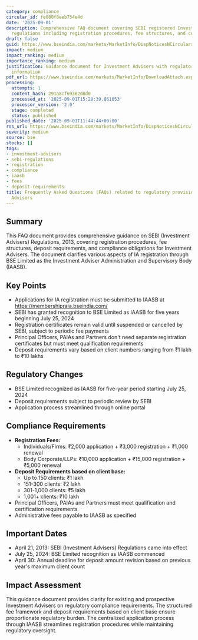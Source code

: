 ```yaml
---
category: compliance
circular_id: fe080f8eeb754e4d
date: '2025-09-01'
description: Comprehensive FAQ document covering SEBI registered Investment Advisers
  regulations including registration procedures, fee structures, and compliance requirements.
draft: false
guid: https://www.bseindia.com/markets/MarketInfo/DispNoticesNCirculars.aspx?Noticeid={C791B497-5A01-458B-9413-76545D18AFA4}&noticeno=20250901-19&dt=09/01/2025&icount=19&totcount=47&flag=0
impact: medium
impact_ranking: medium
importance_ranking: medium
justification: Guidance document for Investment Advisers with regulatory compliance
  information
pdf_url: https://www.bseindia.com/markets/MarketInfo/DownloadAttach.aspx?id=20250901-19&attachedId=057b4f98-c451-4c4f-8897-2bd0457e1c06
processing:
  attempts: 1
  content_hash: 291a8cf69362d8d0
  processed_at: '2025-09-01T15:28:39.861053'
  processor_version: '2.0'
  stage: completed
  status: published
published_date: '2025-09-01T11:44:44+00:00'
rss_url: https://www.bseindia.com/markets/MarketInfo/DispNoticesNCirculars.aspx?Noticeid={C791B497-5A01-458B-9413-76545D18AFA4}&noticeno=20250901-19&dt=09/01/2025&icount=19&totcount=47&flag=0
severity: medium
source: bse
stocks: []
tags:
- investment-advisers
- sebi-regulations
- registration
- compliance
- iaasb
- fees
- deposit-requirements
title: Frequently Asked Questions (FAQs) related to regulatory provisions for Investment
  Advisers
---
```


## Summary

This FAQ document provides comprehensive guidance on SEBI (Investment Advisers) Regulations, 2013, covering registration procedures, fee structures, deposit requirements, and compliance obligations for Investment Advisers. The document clarifies various aspects of IA registration through BSE Limited as the Investment Adviser Administration and Supervisory Body (IAASB).

## Key Points

- Applications for IA registration must be submitted to IAASB at https://membershipraia.bseindia.com/
- SEBI has granted recognition to BSE Limited as IAASB for five years beginning July 25, 2024
- Registration certificates remain valid until suspended or cancelled by SEBI, subject to periodic fee payments
- Principal Officers, PAIAs and Partners don't need separate registration certificates but must meet qualification requirements
- Deposit requirements vary based on client numbers ranging from ₹1 lakh to ₹10 lakhs

## Regulatory Changes

- BSE Limited recognized as IAASB for five-year period starting July 25, 2024
- Deposit requirements subject to periodic review by SEBI
- Application process streamlined through online portal

## Compliance Requirements

- **Registration Fees:**
  - Individuals/Firms: ₹2,000 application + ₹3,000 registration + ₹1,000 renewal
  - Body Corporate/LLPs: ₹10,000 application + ₹15,000 registration + ₹5,000 renewal
- **Deposit Requirements based on client base:**
  - Up to 150 clients: ₹1 lakh
  - 151-300 clients: ₹2 lakh  
  - 301-1,000 clients: ₹5 lakh
  - 1,001+ clients: ₹10 lakh
- Principal Officers, PAIAs and Partners must meet qualification and certification requirements
- Administrative fees payable to IAASB as specified

## Important Dates

- April 21, 2013: SEBI (Investment Advisers) Regulations came into effect
- July 25, 2024: BSE Limited recognition as IAASB commenced
- April 30: Annual deadline for deposit amount revision based on previous year's maximum client count

## Impact Assessment

This guidance document provides clarity for existing and prospective Investment Advisers on regulatory compliance requirements. The structured fee framework and deposit requirements based on client base ensure proportionate regulatory burden. The centralized application process through IAASB streamlines registration procedures while maintaining regulatory oversight.